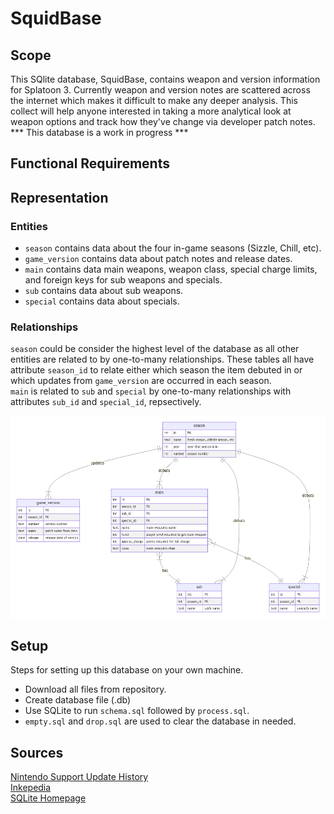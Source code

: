 # SquidBase

## Scope

This SQlite database, SquidBase, contains weapon and version information for Splatoon 3. Currently weapon and version notes are scattered across the internet which makes it difficult to make any deeper analysis. This collect will help anyone interested in taking a more analytical look at weapon options and track how they've change via developer patch notes.
<br/> 
*** This database is a work in progress ***

## Functional Requirements

## Representation

### Entities
* `season` contains data about the four in-game seasons (Sizzle, Chill, etc).
* `game_version` contains data about patch notes and release dates. 
* `main` contains data main weapons, weapon class, special charge limits, and foreign keys for sub weapons and specials.
* `sub` contains data about sub weapons.
* `special` contains data about specials.

### Relationships

`season` could be consider the highest level of the database as all other entities are related to by one-to-many relationships. These tables all have attribute `season_id` to relate either which season the item debuted in or which updates from `game_version` are occurred in each season. <br/>
`main` is related to `sub` and `special` by one-to-many relationships with attributes `sub_id` and `special_id`, repsectively.

![Entity Relationship Diagram](diagram.png)


## Setup
Steps for setting up this database on your own machine.
* Download all files from repository.
* Create database file (.db)
* Use SQLite to run `schema.sql` followed by `process.sql`.
* `empty.sql` and `drop.sql` are used to clear the database in needed.

## Sources
[Nintendo Support Update History](https://en-americas-support.nintendo.com/app/answers/detail/a_id/61257/~/splatoon-3-update-history) <br/>
[Inkepedia](https://splatoonwiki.org/wiki/Main_Page) <br/>
[SQLite Homepage](https://www.sqlite.org/index.html)
